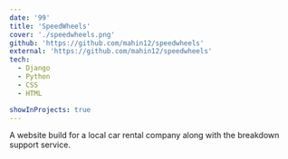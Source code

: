 ```yaml
---
date: '99'
title: 'SpeedWheels'
cover: './speedwheels.png'
github: 'https://github.com/mahin12/speedwheels'
external: 'https://github.com/mahin12/speedwheels'
tech:
  - Django
  - Python
  - CSS
  - HTML

showInProjects: true
---
```


A website build for a local car rental company along with the breakdown support service.
